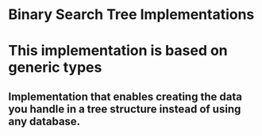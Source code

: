 # Binary Search Tree Implementations

# This implementation is based on generic types
## Implementation that enables creating the data you handle in a tree structure instead of using any database.

